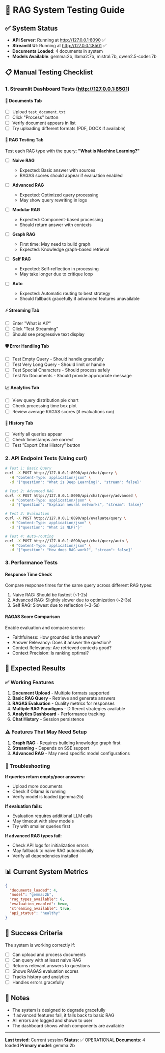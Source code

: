 # 🧪 RAG System Testing Guide

## ✅ System Status
- **API Server**: Running at http://127.0.0.1:8090 ✅
- **Streamlit UI**: Running at http://127.0.0.1:8501 ✅
- **Documents Loaded**: 4 documents in system
- **Models Available**: gemma:2b, llama2:7b, mistral:7b, qwen2.5-coder:7b

## 📋 Manual Testing Checklist

### 1. **Streamlit Dashboard Tests** (http://127.0.0.1:8501)

#### 📄 Documents Tab
- [ ] Upload `test_document.txt`
- [ ] Click "Process" button
- [ ] Verify document appears in list
- [ ] Try uploading different formats (PDF, DOCX if available)

#### 🤖 RAG Testing Tab
Test each RAG type with the query: **"What is Machine Learning?"**

- [ ] **Naive RAG** 
  - Expected: Basic answer with sources
  - RAGAS scores should appear if evaluation enabled
  
- [ ] **Advanced RAG**
  - Expected: Optimized query processing
  - May show query rewriting in logs
  
- [ ] **Modular RAG**
  - Expected: Component-based processing
  - Should return answer with contexts
  
- [ ] **Graph RAG**
  - First time: May need to build graph
  - Expected: Knowledge graph-based retrieval
  
- [ ] **Self RAG**
  - Expected: Self-reflection in processing
  - May take longer due to critique loop
  
- [ ] **Auto**
  - Expected: Automatic routing to best strategy
  - Should fallback gracefully if advanced features unavailable

#### ⚡ Streaming Tab
- [ ] Enter "What is AI?"
- [ ] Click "Test Streaming"
- [ ] Should see progressive text display

#### 🛡️ Error Handling Tab
- [ ] Test Empty Query - Should handle gracefully
- [ ] Test Very Long Query - Should limit or handle
- [ ] Test Special Characters - Should process safely
- [ ] Test No Documents - Should provide appropriate message

#### 📈 Analytics Tab
- [ ] View query distribution pie chart
- [ ] Check processing time box plot
- [ ] Review average RAGAS scores (if evaluations run)

#### 💬 History Tab
- [ ] Verify all queries appear
- [ ] Check timestamps are correct
- [ ] Test "Export Chat History" button

### 2. **API Endpoint Tests** (Using curl)

```bash
# Test 1: Basic Query
curl -X POST http://127.0.0.1:8090/api/chat/query \
  -H "Content-Type: application/json" \
  -d '{"question": "What is Deep Learning?", "stream": false}'

# Test 2: Advanced RAG
curl -X POST http://127.0.0.1:8090/api/chat/query/advanced \
  -H "Content-Type: application/json" \
  -d '{"question": "Explain neural networks", "stream": false}'

# Test 3: Evaluation
curl -X POST http://127.0.0.1:8090/api/evaluate/query \
  -H "Content-Type: application/json" \
  -d '{"question": "What is NLP?"}'

# Test 4: Auto-routing
curl -X POST http://127.0.0.1:8090/api/chat/query/auto \
  -H "Content-Type: application/json" \
  -d '{"question": "How does RAG work?", "stream": false}'
```

### 3. **Performance Tests**

#### Response Time Check
Compare response times for the same query across different RAG types:
1. Naive RAG: Should be fastest (~1-2s)
2. Advanced RAG: Slightly slower due to optimization (~2-3s)
3. Self RAG: Slowest due to reflection (~3-5s)

#### RAGAS Score Comparison
Enable evaluation and compare scores:
- Faithfulness: How grounded is the answer?
- Answer Relevancy: Does it answer the question?
- Context Relevancy: Are retrieved contexts good?
- Context Precision: Is ranking optimal?

## 🎯 Expected Results

### ✅ Working Features
1. **Document Upload** - Multiple formats supported
2. **Basic RAG Query** - Retrieve and generate answers
3. **RAGAS Evaluation** - Quality metrics for responses
4. **Multiple RAG Paradigms** - Different strategies available
5. **Analytics Dashboard** - Performance tracking
6. **Chat History** - Session persistence

### ⚠️ Features That May Need Setup
1. **Graph RAG** - Requires building knowledge graph first
2. **Streaming** - Depends on SSE support
3. **Advanced RAG** - May need specific model configurations

### 🔧 Troubleshooting

**If queries return empty/poor answers:**
- Upload more documents
- Check if Ollama is running
- Verify model is loaded (gemma:2b)

**If evaluation fails:**
- Evaluation requires additional LLM calls
- May timeout with slow models
- Try with smaller queries first

**If advanced RAG types fail:**
- Check API logs for initialization errors
- May fallback to naive RAG automatically
- Verify all dependencies installed

## 📊 Current System Metrics

```json
{
  "documents_loaded": 4,
  "model": "gemma:2b",
  "rag_types_available": 6,
  "evaluation_enabled": true,
  "streaming_available": true,
  "api_status": "healthy"
}
```

## 🎉 Success Criteria

The system is working correctly if:
- [ ] Can upload and process documents
- [ ] Can query with at least naive RAG
- [ ] Returns relevant answers to questions
- [ ] Shows RAGAS evaluation scores
- [ ] Tracks history and analytics
- [ ] Handles errors gracefully

## 📝 Notes

- The system is designed to degrade gracefully
- If advanced features fail, it falls back to basic RAG
- All errors are logged and shown to user
- The dashboard shows which components are available

---

**Last tested**: Current session
**Status**: ✅ OPERATIONAL
**Documents**: 4 loaded
**Primary model**: gemma:2b